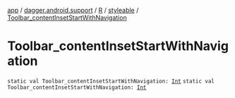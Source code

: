 [app](../../../index.md) / [dagger.android.support](../../index.md) / [R](../index.md) / [styleable](index.md) / [Toolbar_contentInsetStartWithNavigation](./-toolbar_content-inset-start-with-navigation.md)

# Toolbar_contentInsetStartWithNavigation

`static val Toolbar_contentInsetStartWithNavigation: `[`Int`](https://kotlinlang.org/api/latest/jvm/stdlib/kotlin/-int/index.html)
`static val Toolbar_contentInsetStartWithNavigation: `[`Int`](https://kotlinlang.org/api/latest/jvm/stdlib/kotlin/-int/index.html)